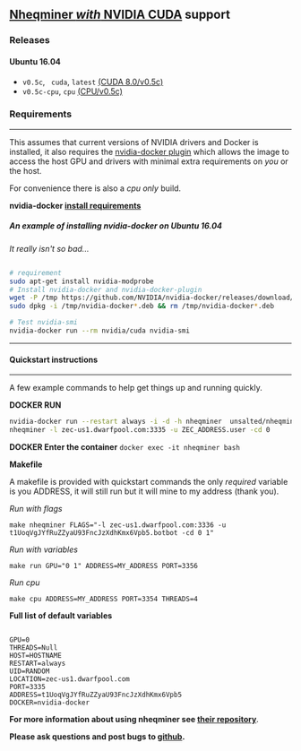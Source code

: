 ## [Nheqminer *with* NVIDIA CUDA](https://github.com/unsalted/docker-nheqminer-cuda) support

### Releases

#### Ubuntu 16.04
- `v0.5c`, ` cuda`, `latest` [(CUDA 8.0/v0.5c)](https://github.com/unsalted/docker-nheqminer-cuda/blob/master/Dockerfile)
- `v0.5c-cpu`, `cpu` [(CPU/v0.5c)](https://github.com/unsalted/docker-nheqminer-cuda/blob/cpu/Dockerfile)

### Requirements
---
This assumes that current versions of NVIDIA drivers and Docker is installed, it also requires the [nvidia-docker plugin](https://github.com/NVIDIA/nvidia-docker) which allows the image to access the host GPU and drivers with minimal extra requirements on *you* or  the host.

For convenience there is also a *cpu only* build.

**nvidia-docker [install requirements](https://github.com/NVIDIA/nvidia-docker/wiki/Installation)**

##### An example of installing nvidia-docker on Ubuntu 16.04
*It really isn't so bad...*
```bash

# requirement
sudo apt-get install nvidia-modprobe
# Install nvidia-docker and nvidia-docker-plugin
wget -P /tmp https://github.com/NVIDIA/nvidia-docker/releases/download/v1.0.0/nvidia-docker_1.0.0-1_amd64.deb
sudo dpkg -i /tmp/nvidia-docker*.deb && rm /tmp/nvidia-docker*.deb

# Test nvidia-smi
nvidia-docker run --rm nvidia/cuda nvidia-smi

```
---

#### Quickstart instructions
---
A few example commands to help get things up and running quickly.


**DOCKER RUN**
```bash 
nvidia-docker run --restart always -i -d -h nheqminer  unsalted/nheqminer \
nheqminer -l zec-us1.dwarfpool.com:3335 -u ZEC_ADDRESS.user -cd 0 
```

**DOCKER Enter the container**
`docker exec -it nheqminer bash`


**Makefile**

A makefile is provided with quickstart commands the only *required* variable is you ADDRESS, it will still run but it will mine to my address (thank you).

*Run with flags*

`make nheqminer FLAGS="-l zec-us1.dwarfpool.com:3336 -u t1UoqVgJYfRuZZyaU93FncJzXdhKmx6Vpb5.botbot -cd 0 1"`

*Run with variables*

`make run GPU="0 1" ADDRESS=MY_ADDRESS PORT=3356`

*Run cpu*

`make cpu ADDRESS=MY_ADDRESS PORT=3354 THREADS=4`


**Full list of default variables**

```

GPU=0
THREADS=Null
HOST=HOSTNAME
RESTART=always
UID=RANDOM
LOCATION=zec-us1.dwarfpool.com
PORT=3335
ADDRESS=t1UoqVgJYfRuZZyaU93FncJzXdhKmx6Vpb5
DOCKER=nvidia-docker

```


**For more information about using nheqminer see [their repository](https://github.com/nicehash/nheqminer)**.

**Please ask questions and post bugs to [github](https://github.com/unsalted/docker-nheqminer-cuda).**
